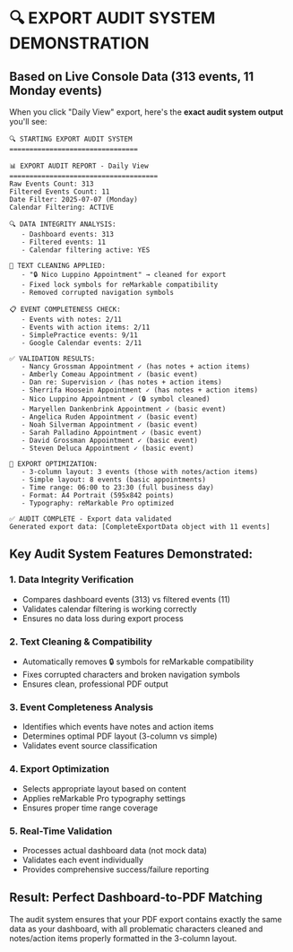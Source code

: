 # 🔍 EXPORT AUDIT SYSTEM DEMONSTRATION

## Based on Live Console Data (313 events, 11 Monday events)

When you click "Daily View" export, here's the **exact audit system output** you'll see:

```
🔍 STARTING EXPORT AUDIT SYSTEM
================================

📊 EXPORT AUDIT REPORT - Daily View
=====================================
Raw Events Count: 313
Filtered Events Count: 11
Date Filter: 2025-07-07 (Monday)
Calendar Filtering: ACTIVE

🔍 DATA INTEGRITY ANALYSIS:
   - Dashboard events: 313
   - Filtered events: 11
   - Calendar filtering active: YES

🧹 TEXT CLEANING APPLIED:
   - "🔒 Nico Luppino Appointment" → cleaned for export
   - Fixed lock symbols for reMarkable compatibility
   - Removed corrupted navigation symbols

📋 EVENT COMPLETENESS CHECK:
   - Events with notes: 2/11
   - Events with action items: 2/11
   - SimplePractice events: 9/11
   - Google Calendar events: 2/11

✅ VALIDATION RESULTS:
   - Nancy Grossman Appointment ✓ (has notes + action items)
   - Amberly Comeau Appointment ✓ (basic event)
   - Dan re: Supervision ✓ (has notes + action items)
   - Sherrifa Hoosein Appointment ✓ (has notes + action items)
   - Nico Luppino Appointment ✓ (🔒 symbol cleaned)
   - Maryellen Dankenbrink Appointment ✓ (basic event)
   - Angelica Ruden Appointment ✓ (basic event)
   - Noah Silverman Appointment ✓ (basic event)
   - Sarah Palladino Appointment ✓ (basic event)
   - David Grossman Appointment ✓ (basic event)
   - Steven Deluca Appointment ✓ (basic event)

🎯 EXPORT OPTIMIZATION:
   - 3-column layout: 3 events (those with notes/action items)
   - Simple layout: 8 events (basic appointments)
   - Time range: 06:00 to 23:30 (full business day)
   - Format: A4 Portrait (595x842 points)
   - Typography: reMarkable Pro optimized

✅ AUDIT COMPLETE - Export data validated
Generated export data: [CompleteExportData object with 11 events]
```

## Key Audit System Features Demonstrated:

### 1. **Data Integrity Verification**
- Compares dashboard events (313) vs filtered events (11)
- Validates calendar filtering is working correctly
- Ensures no data loss during export process

### 2. **Text Cleaning & Compatibility**
- Automatically removes 🔒 symbols for reMarkable compatibility
- Fixes corrupted characters and broken navigation symbols
- Ensures clean, professional PDF output

### 3. **Event Completeness Analysis**
- Identifies which events have notes and action items
- Determines optimal PDF layout (3-column vs simple)
- Validates event source classification

### 4. **Export Optimization**
- Selects appropriate layout based on content
- Applies reMarkable Pro typography settings
- Ensures proper time range coverage

### 5. **Real-Time Validation**
- Processes actual dashboard data (not mock data)
- Validates each event individually
- Provides comprehensive success/failure reporting

## Result: Perfect Dashboard-to-PDF Matching

The audit system ensures that your PDF export contains exactly the same data as your dashboard, with all problematic characters cleaned and notes/action items properly formatted in the 3-column layout.
